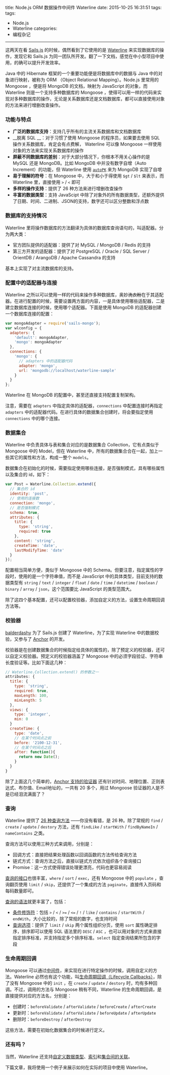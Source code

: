 title: Node.js ORM 数据操作中间件 Waterline
date: 2015-10-25 16:31:51
tags:
tags:
  - Node.js
  - Waterline
categories:
  - 编程杂记
---

这两天在看 [Sails.js](http://sailsjs.org) 的时候，偶然看到了它使用的是 [Waterline](https://github.com/balderdashy/waterline) 来实现数据库的操作，发现它和 Sails.js 为同一团队所开发。翻了一下文档，感觉在中小型项目中使用，的确可以提升开发效率。

Java 中的 Hibernate 框架的一个重要功能便是将数据库中的数据与 Java 中的对象进行映射，被称为 ORM （Object Relational Mapping）。Node.js 里常用的 Mongoose ，便是将 MongoDB 的文档，映射为 JavaScript 的对象，而 Waterline 则是一个支持多种数据库的 Mongoose ，使得可以用一样的代码来实现对多种数据库的操作，无论是关系数据库还是文档数据库，都可以直接使用对象的方法来进行增删改查操作。
<!--more-->

### 功能与特点

*   __广泛的数据库支持__：支持几乎所有的主流关系数据库和文档数据库
*   __脱离 SQL __：对于习惯了使用 Mongoose 的程序员，如果要去使用 SQL 操作关系数据库，肯定会有点费解， Waterline 可以像 Mongoose 一样使用对象的方法来实现关系数据库的操作
*   __屏蔽不同数据库的差别__：对于大部分情况下，你根本不用关心操作的是 MySQL 还是 MongoDB。比如 MongoDB 中并没有数字自增（Auto Increment）的功能，但 Waterline 使用 [`autoPK`](https://github.com/balderdashy/waterline-docs/blob/1b17fbd12ce59b80bb4e53f197bacf0ca86a51d1/models/configuration.md#autopk) 来为 MongoDB 实现了自增
*   __易于理解的符号__：在 Mongoose 中，大于和小于得使用 `$gt` / `$lt` 来表示，而 Waterline 里，直接使用 `>` / `<` 即可
*   __多样的操作支持__：提供了 26 种方法来进行增删改查操作
*   __丰富的数据类型__：支持 JavaScipt 中除了对象外的所有数据类型，还额外提供了日期、时间、二进制、JSON的支持，数字还可以区分整数和浮点数

### 数据库的支持情况

Waterline 里将操作数据库的方法翻译为具体的数据库查询语句的，叫适配器。分为两大类：

*   官方团队提供的适配器：提供了对 MySQL / MongoDB / Redis 的支持
*   第三方开发的适配器：提供了对 PostgreSQL / Oracle / SQL Server / OrientDB / ArangoDB / Apache Cassandra 的支持

基本上实现了对主流数据库的支持。

### 配置中的适配器与连接

Waterline 之所以可以使用一样的代码来操作多种数据库，奥妙~~洗衣粉~~在于其适配器。在进行配置的时候，需要设置两方面的内容，一是具体使用哪些适配器，二是建立数据库连接的时候，使用哪个适配器。下面是使用 MongoDB 的适配器创建一个数据库连接的配置：

```js
var mongoAdapter = require('sails-mongo');
var wlconfig = {
  adapters: {
    'default': mongoAdapter,
    'mongo': mongoAdapter
  },
  connections: {
    'mongo': {
      // adapters 中的适配器代码
      adapter: 'mongo',
      url: 'mongodb://localhost/waterline-sample'
    }
  }
};
```

Waterline 在 MongoDB 的配置中，甚至还直接支持配置复制架构。

注意，需要在 `adapters` 中指定具体的适配器，`connections` 中配置连接时再指定 `adapters` 中的适配器代码。在进行具体的数据集合创建时，将会要指定使用 `connections` 中的哪个连接。

### 数据集合

Waterline 中负责具体与表和集合对应的是数据集合 Collection，它有点类似于 Mongoose 中的 Model，但在 Waterline 中，所有的数据集合合在一起，加上一些其它的属性和方法，构成一整个 `models`。

数据集合在初始化的时候，需要指定使用哪些连接，是否强制模式，具有哪些属性以及集合的 id，如下：

```js
var Post = Waterline.Collection.extend({
  // 集合的 id
  identity: 'post',
  // 使用的连接数
  connection: 'mongo',
  // 是否强制模式
  schema: true,
  attributes: {
    title: {
      type: 'string',
      required: true
    },
    content: 'string',
    createTime: 'date',
    lastModifyTime: 'date'
  }
});
```

配置相当简单方便，类似于 Mongoose 中的 Schema。但要注意，指定属性的字段时，使用的是一个字符串值，而不是 JavaScript 中的具体类型，目前支持的数据类型有 `string` / `text` / `integer` / `float` / `date` / `time` / `datetime` / `boolean` / `binary` / `array` / `json`，这个范围要比 JavaScript 的类型范围大。

除了这四个基本配置，还可以配置校验器，添加自定义的方法，设置生命周期回调方法等。

### 校验器

[balderdashy](https://github.com/balderdashy) 为了 Sails.js 创建了 Waterline，为了实现 Waterline 中的数据校验，又参与了 [Anchor](https://github.com/sailsjs/anchor) 的开发。

校验器是在创建数据集合的时候指定给具体的属性的，除了预定义的校验器，还可以自定义校验器。预定义的校验器涵盖了 Mongoose 中的必须字段验证、字符串长度验证等。比如下面这几种：

```js
// Waterline.Collection.extend() 的参数之一
attributes: {
  title: {
    type: 'string',
    required: true,
    maxLength: 100,
    minLength: 5
  },
  views: {
    type: 'integer',
    min: 0
  }
  createTime: {
    type: 'date',
    // 在某个时间点之前
    before: '2100-12-31',
    // 在某个时间点之后
    after: function(){
      return new Date();
    }
  }
}
```

除了上面这几个简单的，[Anchor 支持的验证器](https://github.com/sailsjs/anchor/blob/master/lib/match/rules.js) 还有针对时间、地理位置、正则表达式、布尔值、Email地址的，一共有 20 多个，用过 Mongoose 验证器的人是不是已经泪流满面了？

### 查询

Waterline 提供了 [26 种查询方法](https://github.com/balderdashy/waterline#query-methods) ——你没有看错，是 26 种。除了常规的 `find` / `create` / `update` / `destory` 方法，还有 `findLike` / `startWith` / `findByNameIn` / `nameContains` 之类。

查询方法可以使用三种方式来调用，分别是：

*   回调方式：直接把结果处理函数以回调函数的方法传给查询方法
*   链式方式：查询方法之后，直接以链式方式依次组织各个查询接口
*   Promise：这一方式使得错误处理更漂亮，代码也更容易阅读

[查询的接口](https://github.com/balderdashy/waterline-docs/blob/master/queries/query.md)也很丰富，`where` / `sort` / `exec`，还有 Mongoose 中的 `populate` ，查询翻页使用 `limit` / `skip`，还提供了一个集成的方法 `paginate`，直接传入页码和每码数量即可。

[查询的语法](https://github.com/balderdashy/waterline-docs/blob/master/queries/query-language.md)就更丰富了，包括：

*   [条件修饰符](https://github.com/balderdashy/waterline-docs/blob/master/queries/query-language.md#criteria-modifiers)：包括 `>` / `<` / `>=` / `<=` / `!` / `like` / `contains` / `startWith` / `endWith`，大小比较的，除了常规的数字，也支持时间
*   [查询选项](https://github.com/balderdashy/waterline-docs/blob/master/queries/query-language.md#query-options)：提供了 `limit` / `skip` 两个属性组织分页，使用 `sort` 属性确定排序，排序即可以使用 SQL 语法里的 `DESC` / `ASC` ，也可以用对象的方式来直接指定排序标准，并支持指定多个排序标准。`select` 指定查询结果所包含的字段

### 生命周期回调

Mongoose 可以通过[中间件](http://mongoosejs.com/docs/middleware.html)，来实现在进行特定操作的时候，调用自定义的方法。Waterline 必然也有这个功能，叫[生命周期回调（Lifecycle Callbacks）](https://github.com/balderdashy/waterline-docs/blob/master/models/lifecycle-callbacks.md)，除了没有 Mongoose 中的 `init` ，在 `create` / `update` / `destory` 时，均有多种回调。不过，调用的方法与 Mongoose 稍有不同，Waterline 的生命周期回调，是直接提供对应的方法名，分别是：

*   创建时：`beforeValidate` / `afterValidate` / `beforeCreate` / `afterCreate`
*   更新时：`beforeValidate` / `afterValidate` / `beforeUpdate` / `afterUpdate`
*   删除时：`beforeDestroy` / `afterDestroy`

这些方法，需要在初始化数据集合的时候进行定义。

### 还有吗？

当然，Waterline 还支持[自定义数据类型](https://github.com/balderdashy/waterline#custom-types)、[索引](https://github.com/balderdashy/waterline-docs/blob/1b17fbd12ce59b80bb4e53f197bacf0ca86a51d1/models/data-types-attributes.md#index)和[集合间的关联](https://github.com/balderdashy/waterline-docs/blob/master/models/associations/associations.md)。

下篇文章，我将使用一个例子来展示如何在实际的项目中使用 Waterline。